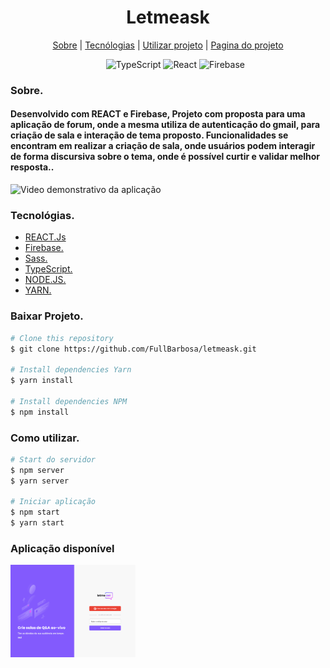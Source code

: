 <div>
  <h1 align="center">Letmeask</h1>
  
  <div align="center">

  <a href="#sobre">Sobre</a> 
    |
  <a href="#tecnologias">Tecnólogias</a>
    |
  <a href="#dependencias">Utilizar projeto</a>
    |
  <a href="#Projeto">Pagina do projeto</a>

  </div>
</div>

<div >
<ul align="center">
  <img src="https://img.shields.io/badge/TypeScript-007ACC?style=for-the-badge&logo=typescript&logoColor=white"
        alt="TypeScript">
  <img src="https://img.shields.io/badge/React-20232A?style=for-the-badge&logo=react&logoColor=61DAFB" alt="React">
  <img src="https://img.shields.io/badge/firebase-ffca28?style=for-the-badge&logo=firebase&logoColor=black" alt="Firebase">
  
</ul>

</div>


<div>
  <h3>Sobre.</h3>
  <h4 id="sobre">
  <b>Desenvolvido com REACT e Firebase,</b>
  Projeto com proposta para uma aplicação de forum, onde a mesma utiliza de autenticação do gmail, para criação de sala e interação de tema proposto. Funcionalidades se encontram em realizar a criação de sala, onde usuários podem interagir de forma discursiva sobre o tema, onde é possível curtir e validar melhor resposta..</h4>

  
  <img src="./src/assets/Imgdocs/Letmesak.mp4" alt="Video demonstrativo da aplicação">
</div>


<div id="tecnologias">
  <h3>Tecnológias.</h3>
  <ul>
    <li>
      <a href="https://pt-br.reactjs.org/docs/getting-started.html">REACT.Js
      </a>
    </li>
    <li>
      <a href="https://firebase.google.com/?gclid=CjwKCAjwlYCHBhAQEiwA4K21m5eWAw2OKXArlx_pawehyJJ2fbXEsH6vbwekZ-tG9sxvhheKYsx85RoCCX8QAvD_BwE&gclsrc=aw.ds">
        Firebase.
      </a>
    </li>
    <li>
      <a href="https://sass-lang.com/">    
        Sass.
      </a>
    </li>
    <li>
      <a href="https://www.typescriptlang.org/">
        TypeScript.
      </a>
    </li>
    <li>
      <a href="https://nodejs.org/pt-br/docs/">
        NODE.JS.
      </a>
    </li>
    <li>
      <a href="https://classic.yarnpkg.com/en/docs/">
        YARN.
      </a>
    </li>
  </ul>
  
</div>

<div id="dependencias">
<h3>Baixar Projeto.</h3>  

```bash
# Clone this repository
$ git clone https://github.com/FullBarbosa/letmeask.git

# Install dependencies Yarn
$ yarn install

# Install dependencies NPM
$ npm install 
```
</div>

<div>

<h3>Como utilizar.</h3>  

```bash
# Start do servidor
$ npm server
$ yarn server

# Iniciar aplicação
$ npm start
$ yarn start

```
</div>

<h3>Aplicação disponível </h3>  
    <a href="https://letmeask-d7bc7.web.app/">
    <img width="200px" src="./src/assets/Imgdocs/letmeask.png" alt="Imagem de pagina web">
    </a>